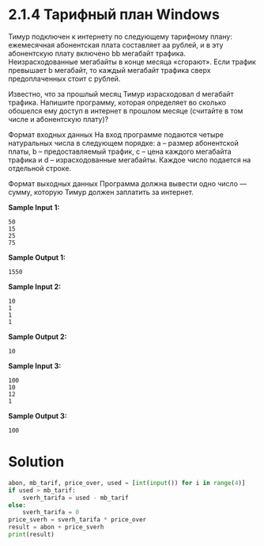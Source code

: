 # 2.1.4 Тарифный план Windows

Тимур подключен к интернету по следующему тарифному плану: ежемесячная абонентская плата составляет aa рублей, и в эту
абонентскую плату включено bb мегабайт трафика. Неизрасходованные мегабайты в конце месяца «сгорают». Если трафик
превышает b мегабайт, то каждый мегабайт трафика сверх предоплаченных стоит c рублей.

Известно, что за прошлый месяц Тимур израсходовал d мегабайт трафика. Напишите программу, которая определяет во сколько
обошелся ему доступ в интернет в прошлом месяце (считайте в том числе и абонентскую плату)?

Формат входных данных
На вход программе подаются четыре натуральных числа в следующем порядке: a – размер абонентской платы, b –
предоставляемый трафик, c – цена каждого мегабайта трафика и d – израсходованные мегабайты. Каждое число подается на
отдельной строке.

Формат выходных данных
Программа должна вывести одно число — сумму, которую Тимур должен заплатить за интернет.

**Sample Input 1:**

```
50
15
25
75
```

**Sample Output 1:**

```
1550
```

**Sample Input 2:**

```
10
1
1
1
```

**Sample Output 2:**

```
10
```

**Sample Input 3:**

```
100
10
12
1
```

**Sample Output 3:**

```
100
```

# Solution

```python
abon, mb_tarif, price_over, used = [int(input()) for i in range(4)]
if used > mb_tarif:
    sverh_tarifa = used - mb_tarif
else:
    sverh_tarifa = 0
price_sverh = sverh_tarifa * price_over
result = abon + price_sverh
print(result)
```
